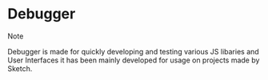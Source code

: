 # Debugger

> [!NOTE]
> Debugger is made for quickly developing and testing various JS libaries and User Interfaces it has been mainly developed for usage on projects made by Sketch.
